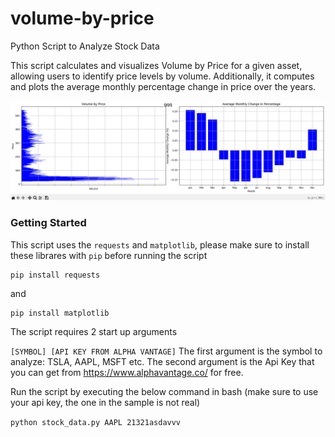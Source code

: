 # volume-by-price
Python Script to Analyze Stock Data

This script calculates and visualizes Volume by Price for a given asset, allowing users to identify price levels by volume.
Additionally, it computes and plots the average monthly percentage change in price over the years.

![Volume By Price](images/preview.png)


### Getting Started

This script uses the `requests` and `matplotlib`, please make sure to install these librares with `pip` before running the script

```
pip install requests
```
and
```
pip install matplotlib
```

The script requires 2 start up arguments

```[SYMBOL] [API KEY FROM ALPHA VANTAGE]```
The first argument is the symbol to analyze: TSLA, AAPL, MSFT etc. The second argument is the Api Key that you can get from https://www.alphavantage.co/ for free.

Run the script by executing the below command in bash (make sure to use your api key, the one in the sample is not real)

```python stock_data.py AAPL 21321asdavvv```
